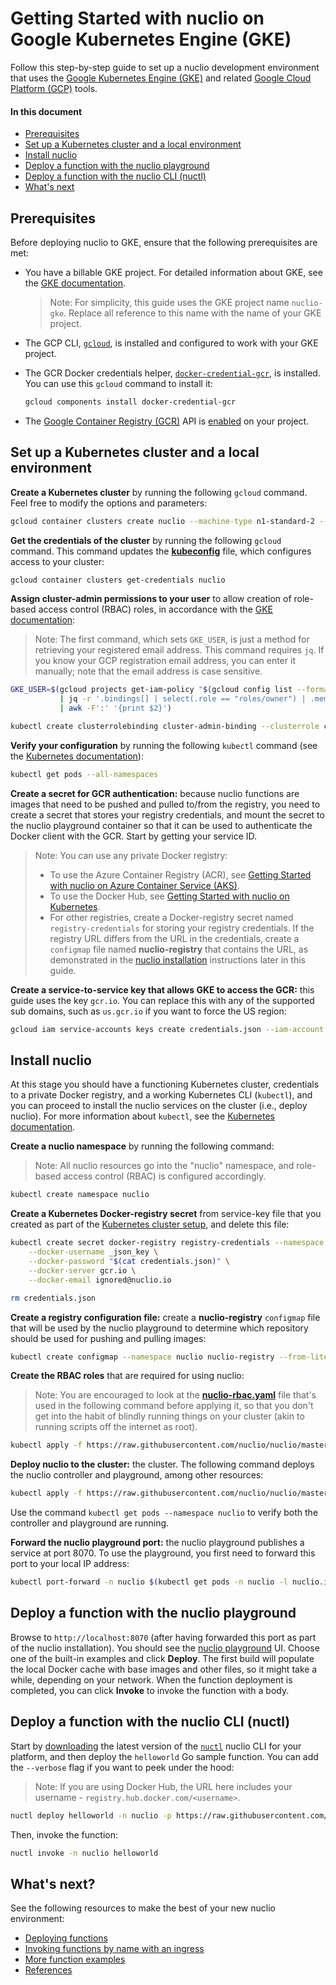 # Getting Started with nuclio on Google Kubernetes Engine (GKE)

Follow this step-by-step guide to set up a nuclio development environment that uses the [Google Kubernetes Engine (GKE)](https://cloud.google.com/kubernetes-engine/) and related [Google Cloud Platform (GCP)](https://cloud.google.com/) tools.

#### In this document

- [Prerequisites](#prerequisites)
- [Set up a Kubernetes cluster and a local environment](#set-up-a-kubernetes-cluster-and-a-local-environment)
- [Install nuclio](#install-nuclio)
- [Deploy a function with the nuclio playground](#deploy-a-function-with-the-nuclio-playground)
- [Deploy a function with the nuclio CLI (nuctl)](#deploy-a-function-with-the-nuclio-cli-nuctl)
- [What's next](#whats-next)

## Prerequisites

Before deploying nuclio to GKE, ensure that the following prerequisites are met:

- You have a billable GKE project. For detailed information about GKE, see the [GKE documentation](https://cloud.google.com/kubernetes-engine/docs/).

    > Note: For simplicity, this guide uses the GKE project name `nuclio-gke`. Replace all reference to this name with the name of your GKE project.

- The GCP CLI, [`gcloud`](https://cloud.google.com/sdk/gcloud/), is installed and configured to work with your GKE project.

- The GCR Docker credentials helper, [`docker-credential-gcr`](https://github.com/GoogleCloudPlatform/docker-credential-gcr), is installed. You can use this `gcloud` command to install it:

    ```sh
    gcloud components install docker-credential-gcr
    ```

- The [Google Container Registry (GCR)](cloud.google.com/container-registry/) API is [enabled](https://console.cloud.google.com/flows/enableapi?apiid=cloudbuild.googleapis.com) on your project.

## Set up a Kubernetes cluster and a local environment

**Create a Kubernetes cluster** by running the following `gcloud` command. Feel free to modify the options and parameters:

```sh
gcloud container clusters create nuclio --machine-type n1-standard-2 --image-type COS --disk-size 100 --num-nodes 2 --no-enable-legacy-authorization
```

**Get the credentials of the cluster** by running the following `gcloud` command. This command updates the [**kubeconfig**](https://kubernetes.io/docs/tasks/access-application-cluster/configure-access-multiple-clusters/) file, which configures access to your cluster:

```sh
gcloud container clusters get-credentials nuclio
```

**Assign cluster-admin permissions to your user** to allow creation of role-based access control (RBAC) roles, in accordance with the [GKE documentation](https://cloud.google.com/kubernetes-engine/docs/how-to/role-based-access-control):
> Note: The first command, which sets `GKE_USER`, is just a method for retrieving your registered email address. This command requires `jq`. If you know your GCP registration email address, you can enter it manually; note that the email address is case sensitive.

```sh
GKE_USER=$(gcloud projects get-iam-policy "$(gcloud config list --format 'value(core.project)')" --format json \
           | jq -r '.bindings[] | select(.role == "roles/owner") | .members[]' \
           | awk -F':' '{print $2}')

kubectl create clusterrolebinding cluster-admin-binding --clusterrole cluster-admin --user $GKE_USER
```

**Verify your configuration** by running the following `kubectl` command (see the [Kubernetes documentation](https://kubernetes.io/docs/reference/generated/kubectl/kubectl-commands#get)):

```sh
kubectl get pods --all-namespaces
```

**Create a secret for GCR authentication:** because nuclio functions are images that need to be pushed and pulled to/from the registry, you need to create a secret that stores your registry credentials, and mount the secret to the nuclio playground container so that it can be used to authenticate the Docker client with the GCR. Start by getting your service ID.

> Note: You can use any private Docker registry:
>
> - To use the Azure Container Registry (ACR), see [Getting Started with nuclio on Azure Container Service (AKS)](/docs/setup/aks/getting-started-aks.md).
> - To use the Docker Hub, see [Getting Started with nuclio on Kubernetes](/docs/setup/k8s/getting-started-k8s.md).
> - For other registries, create a Docker-registry secret named `registry-credentials` for storing your registry credentials. If the registry URL differs from the URL in the credentials, create a `configmap` file named **nuclio-registry** that contains the URL, as demonstrated in the [nuclio installation](#install-nuclio) instructions later in this guide.

**Create a service-to-service key that allows GKE to access the GCR:** this guide uses the key `gcr.io`. You can replace this with any of the supported sub domains, such as `us.gcr.io` if you want to force the US region:

```sh
gcloud iam service-accounts keys create credentials.json --iam-account $(gcloud iam service-accounts list --format "value(email)")
```

## Install nuclio

At this stage you should have a functioning Kubernetes cluster, credentials to a private Docker registry, and a working Kubernetes CLI (`kubectl`), and you can proceed to install the nuclio services on the cluster (i.e., deploy nuclio). For more information about `kubectl`, see the [Kubernetes documentation](https://kubernetes.io/docs/user-guide/kubectl-overview/).

**Create a nuclio namespace** by running the following command:

> Note: All nuclio resources go into the "nuclio" namespace, and role-based access control (RBAC) is configured accordingly.

```sh
kubectl create namespace nuclio
```

**Create a Kubernetes Docker-registry secret** from service-key file that you created as part of the [Kubernetes cluster setup](#set-up-a-kubernetes-cluster-and-a-local-environment), and delete this file:

```sh
kubectl create secret docker-registry registry-credentials --namespace nuclio \
    --docker-username _json_key \
    --docker-password "$(cat credentials.json)" \
    --docker-server gcr.io \
    --docker-email ignored@nuclio.io

rm credentials.json
```

**Create a registry configuration file:** create a **nuclio-registry** `configmap` file that will be used by the nuclio playground to determine which repository should be used for pushing and pulling images:

```sh
kubectl create configmap --namespace nuclio nuclio-registry --from-literal=registry_url=gcr.io/$(gcloud config list --format 'value(core.project)')
```

**Create the RBAC roles** that are required for using nuclio:
> Note: You are encouraged to look at the [**nuclio-rbac.yaml**](https://github.com/nuclio/nuclio/blob/master/hack/k8s/resources/nuclio-rbac.yaml) file that's used in the following command before applying it, so that you don't get into the habit of blindly running things on your cluster (akin to running scripts off the internet as root).

```sh
kubectl apply -f https://raw.githubusercontent.com/nuclio/nuclio/master/hack/k8s/resources/nuclio-rbac.yaml
```

**Deploy nuclio to the cluster:** the cluster. The following command deploys the nuclio controller and playground, among other resources:

```sh
kubectl apply -f https://raw.githubusercontent.com/nuclio/nuclio/master/hack/gke/resources/nuclio.yaml
```

Use the command `kubectl get pods --namespace nuclio` to verify both the controller and playground are running.

**Forward the nuclio playground port:** the nuclio playground publishes a service at port 8070. To use the playground, you first need to forward this port to your local IP address:
```sh
kubectl port-forward -n nuclio $(kubectl get pods -n nuclio -l nuclio.io/app=playground -o jsonpath='{.items[0].metadata.name}') 8070:8070
```

## Deploy a function with the nuclio playground

Browse to `http://localhost:8070` (after having forwarded this port as part of the nuclio installation). You should see the [nuclio playground](/README.md#playground) UI. Choose one of the built-in examples and click **Deploy**. The first build will populate the local Docker cache with base images and other files, so it might take a while, depending on your network. When the function deployment is completed, you can click **Invoke** to invoke the function with a body.

## Deploy a function with the nuclio CLI (nuctl)

Start by [downloading](https://github.com/nuclio/nuclio/releases) the latest version of the [`nuctl`](/docs/reference/nuctl/nuctl.md) nuclio CLI for your platform, and then deploy the `helloworld` Go sample function. You can add the `--verbose` flag if you want to peek under the hood:
> Note: If you are using Docker Hub, the URL here includes your username - `registry.hub.docker.com/<username>`.

```sh
nuctl deploy helloworld -n nuclio -p https://raw.githubusercontent.com/nuclio/nuclio/master/hack/examples/golang/helloworld/helloworld.go --registry <URL>
```

Then, invoke the function:

```sh
nuctl invoke -n nuclio helloworld
```

## What's next?

See the following resources to make the best of your new nuclio environment:

- [Deploying functions](/docs/tasks/deploying-functions.md)
- [Invoking functions by name with an ingress](/docs/concepts/k8s/function-ingress.md)
- [More function examples](/hack/examples/README.md)
- [References](/docs/reference/)


